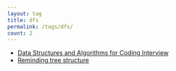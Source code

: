 ```yaml
---
layout: tag
title: dfs
permalink: /tags/dfs/
count: 2
---
```


- [Data Structures and Algorithms for Coding Interview](https://samirpaulb.github.io/blog-jekyll/posts/data-structures-and-algorithms-for-coding-interview/)
- [Reminding tree structure](https://kination.github.io/posts/2021-11-15-back-to-basic-of-tree-structure/)
